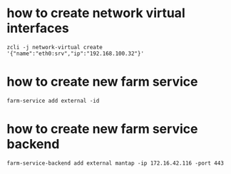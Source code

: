 # how to create network virtual interfaces

    zcli -j network-virtual create '{"name":"eth0:srv","ip":"192.168.100.32"}'

# how to create new farm service
    farm-service add external -id
# how to create new farm service backend
    farm-service-backend add external mantap -ip 172.16.42.116 -port 443
